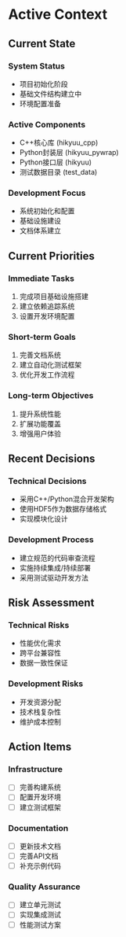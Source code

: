 # Active Context

## Current State

### System Status
- 项目初始化阶段
- 基础文件结构建立中
- 环境配置准备

### Active Components
- C++核心库 (hikyuu_cpp)
- Python封装层 (hikyuu_pywrap)
- Python接口层 (hikyuu)
- 测试数据目录 (test_data)

### Development Focus
- 系统初始化和配置
- 基础设施建设
- 文档体系建立

## Current Priorities

### Immediate Tasks
1. 完成项目基础设施搭建
2. 建立依赖追踪系统
3. 设置开发环境配置

### Short-term Goals
1. 完善文档系统
2. 建立自动化测试框架
3. 优化开发工作流程

### Long-term Objectives
1. 提升系统性能
2. 扩展功能覆盖
3. 增强用户体验

## Recent Decisions

### Technical Decisions
- 采用C++/Python混合开发架构
- 使用HDF5作为数据存储格式
- 实现模块化设计

### Development Process
- 建立规范的代码审查流程
- 实施持续集成/持续部署
- 采用测试驱动开发方法

## Risk Assessment

### Technical Risks
- 性能优化需求
- 跨平台兼容性
- 数据一致性保证

### Development Risks
- 开发资源分配
- 技术栈复杂性
- 维护成本控制

## Action Items

### Infrastructure
- [ ] 完善构建系统
- [ ] 配置开发环境
- [ ] 建立测试框架

### Documentation
- [ ] 更新技术文档
- [ ] 完善API文档
- [ ] 补充示例代码

### Quality Assurance
- [ ] 建立单元测试
- [ ] 实现集成测试
- [ ] 性能测试方案
